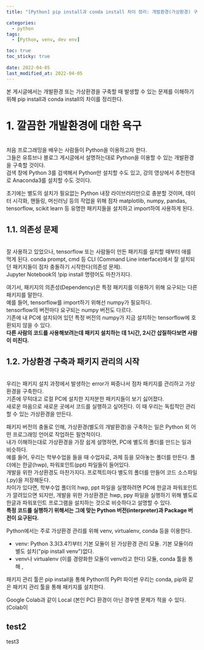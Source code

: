 ```yaml
---
title: "[Python] pip install과 conda install 차이 정리: 개발환경(가상환경) 구축 관점"

categories:
  - python
tags:
  - [Python, venv, dev env]

toc: true
toc_sticky: true
 
date: 2022-04-05
last_modified_at: 2022-04-05
---
```


본 게시글에서는 개발환경 또는 가상환경을 구축할 때 발생할 수 있는 문제를 이해하기 위해 pip install과 conda install의 차이를 정리한다.

# 1. 깔끔한 개발환경에 대한 욕구

<br>
처음 프로그래밍을 배우는 사람들이 Python을 이용하고자 한다.<br>
그들은 유튜브나 블로그 게시글에서 설명하는대로 Python을 이용할 수 있는 개발환경을 구축할 것이다.<br>
검색 창에 Python 3를 검색해서 Python만 설치할 수도 있고, 강의 영상에서 추천한대로 Anaconda3를 설치할 수도 것이다.

초기에는 별도의 설치가 필요없는 Python 내장 라이브러리만으로 충분할 것이며, 데이터 시각화, 핸들링, 머신러닝 등의 작업을 위해 점차 matplotlib, numpy, pandas, tensorflow, scikit learn 등 유명한 패키지들을 설치하고 import하여 사용하게 된다.
<br>

## 1.1. 의존성 문제
<br>
잘 사용하고 있었으나, tensorflow 또는 사람들이 만든 패키지를 설치할 때부터 애를 먹게 된다. conda prompt, cmd 등 CLI (Command Line interface)에서 잘 설치되던 패키지들이 점차 충돌하기 시작한다(의존성 문제).<br>
Jupyter Notebook의 !pip install 명령어도 마찬가지다. 

여기서, 패키지의 의존성(Dependency)은 특정 패키지를 이용하기 위해 요구되는 다른 패키지를 말한다. <br>
예를 들어, tensorflow를 import하기 위해선 numpy가 필요하다. <br>
tensorflow의 버전마다 요구되는 numpy 버전도 다르다.<br>
기존에 내 PC에 설치되어 있던 특정 버전의 numpy가 지금 설치하는 tensorflow에 호환되지 않을 수 있다.<br>
**다른 사람의 코드를 사용해보려는데 패키지 설치하는 데 1시간, 2시간 삽질하다보면 사람이 미친다.**
<br>

## 1.2. 가상환경 구축과 패키지 관리의 시작
<br>
우리는 패키지 설치 과정에서 발생하는 error가 짜증나서 점차 패키지를 관리하고 가상환경을 구축한다.<br>
기존에 무턱대고 로컬 PC에 설치한 지저분한 패키지들이 보기 싫어졌다.<br>
새로운 마음으로 새로운 곳에서 코드를 실행하고 싶어진다. 이 때 우리는 독립적인 관리할 수 있는 가상환경을 만든다.

패키지 버전의 충돌로 인해, 가상환경(별도의 개발환경)을 구축하는 일은 Python 외 어떤 프로그래밍 언어로 작업하든 필연적이다.<br>
내가 이해하는대로 가상환경을 가장 쉽게 설명하면, PC에 별도의 폴더를 만드는 일과 비슷하다.<br>
예를 들어, 우리는 학부수업을 들을 때 수업자료, 과제 등을 모아놓는 폴더를 만든다. 폴더에는 한글(hwp), 파워포인트(ppt) 파일들이 들어있다.<br>
개발을 위한 가상환경도 마찬가지다. 프로젝트마다 별도의 폴더를 만들어 코드 소스파일(.py)을 저장해둔다.<br>
차이가 있다면, 학부수업 폴더의 hwp, ppt 파일을 실행하려면 PC에 한글과 파워포인트가 깔려있으면 되지만, 개발을 위한 가상환경은 hwp, ppy 파일을 실행하기 위해 별도로 한글과 파워포인트 프로그램을 설치하는 것으로 비슷하다고 설명할 수 있다.<br>
**특정 코드를 실행하기 위해서는 그에 맞는 Python 버전(interpreter)과 Package 버전이 요구된다.**

Python에서는 주로 가상환경 관리를 위해 venv, virtualenv, conda 등을 이용한다.
- venv: Python 3.3(3.4?)부터 기본 모듈이 된 가상환경 관리 모듈. 기본 모듈이라 별도 설치("pip install venv")없다. 
- venv나 virtualenv (이를 경량화한 모듈이 venv라고 한다) 모듈, conda 툴을 통해 , 

패키지 관리 툴은 pip install을 통해 Python의 PyPI 파이썬 
우리는 conda, pip와 같은 패키지 관리 툴을 통해 패키지를 설치한다. 

Google Colab과 같이 Local (본인 PC) 환경이 아닌 경우엔 문제가 적을 수 있다. (Colab이



 

## test2
test3